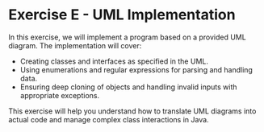 # Exercise E - UML Implementation

In this exercise, we will implement a program based on a provided UML diagram. The implementation will cover:
- Creating classes and interfaces as specified in the UML.
- Using enumerations and regular expressions for parsing and handling data.
- Ensuring deep cloning of objects and handling invalid inputs with appropriate exceptions.

This exercise will help you understand how to translate UML diagrams into actual code and manage complex class interactions in Java.

